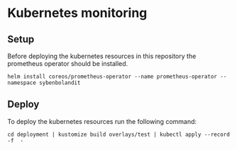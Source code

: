 # Kubernetes monitoring

## Setup

Before deploying the kubernetes resources in this repository the prometheus operator should be installed.

```helm install coreos/prometheus-operator --name prometheus-operator --namespace sybenbolandit```

## Deploy

To deploy the kubernetes resources run the following command:

```cd deployment | kustomize build overlays/test | kubectl apply --record -f  -```
